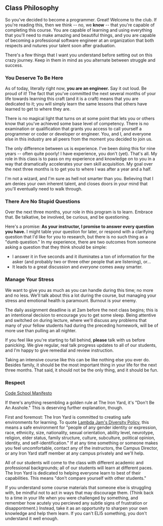 ## Class Philosophy

So you've decided to become a programmer. Great! Welcome to the club. If you're reading this, then we think -- no, we **know** -- that you're capable of completing this course. You are capable of learning and using everything that you'll need to make amazing and beautiful things, and you are capable of becoming a professional software engineer at an organization that both respects and nutures your talent soon after graduation.

There's a few things that I want you understand before setting out on this crazy journey. Keep in them in mind as you alternate between struggle and success.

### You Deserve To Be Here

As of today, literally right now, **you are an engineer.** Say it out loud. Be proud of it! The fact that you've committed the next several months of your life towards learning this craft (and it is a craft) means that you are dedicated to it; you will simply learn the same lessons that others have learned to get to where they are.

There is no magical light that turns on at some point that lets you or others know that you've achieved some base level of competency. There is no examination or qualification that grants you access to call yourself a programmer or coder or developer or engineer. You, and I, and everyone else in this industry are all peers from the moment you decided to join us.

The only difference between us is experience. I've been doing this for nine years -- often quite poorly! I have experience, you don't (yet). That's all. My role in this class is to pass on my experience and knowledge on to you in a way that dramatically accelerates your own skill acquisition. My goal over the next three months is to get you to where I was after a year and a half. 

I'm not a wizard, and I'm sure as hell not smarter than you. Believing that I am denies your own inherent talent, and closes doors in your mind that you'll eventually need to walk through.

### There Are No Stupid Questions

Over the next three months, your role in this program is to learn. Embrace that. Be talkative, be involved, be curious, and be questioning.

Here's a promise: **As your instructor, I promise to answer every question you have.** I might table your question for later, or respond with a clarifying question that I'd like for you to research, but there is no such thing as a "dumb question." In my experience, there are two outcomes from someone asking a question that they think should be simple:

* I answer it in five seconds and it illuminates a ton of information for the asker (and probably two or three other people that are listening), or...
* It leads to a great discussion and *everyone* comes away smarter.

### Manage Your Stress

We want to give you as much as you can handle during this time; no more and no less. We'll talk about this a lot during the course, but managing your stress and emotional health is paramount. Burnout is your enemy.

The daily assignment deadline is at 2am before the next class begins; this is an intentional decision to encourage you to get some sleep. Being attentive and switched on during lecture, where we'll discuss any problems that many of your fellow students had during the preceding homework, will be of more use than pulling an all nighter.

If you feel like you're starting to fall behind, **please** talk with us before panicking. We give regular, real talk progress updates to all of our students, and I'm happy to give remedial and review instruction.

Taking an intensive course like this can be like nothing else you ever do. Besides family, it should be the most important thing in your life for the next three months. That said, it should not be the only thing, and it should be fun.

### Respect

[Code School Manifesto](http://masondesu.github.io/code-school-manifesto/)

If there's anything resembling a golden rule at The Iron Yard, it's "Don't Be An Asshole." This is deserving further explanation, though.

First and foremost: The Iron Yard is committed to creating safe environments for learning. To quote [Lambda Jam's Diversity Policy](http://www.lambdajam.com/policies.html), this means a safe environment for "people of any gender identity or expression, race, ethnicity, size, nationality, sexual orientation, ability level, neurotype, religion, elder status, family structure, culture, subculture, political opinion, identity, and self-identification." If at any time something or someone makes you feel uncomfortable, contact any of the instructors, the Campus Director, or any Iron Yard staff member at any campus privately and we'll help.

All of our students will come to the class with different academic and professional backgrounds; all of our students will learn at different paces. The Iron Yard is dedicated to helping everyone learn to best of their capabilities. This means "don't compare yourself with other students." 

If you understand some course materials that someone else is struggling with, be mindful not to act in ways that may discourage them. (Think back to a time in your life when you were challenged by something, and remember how acutely you percieved any subtle signs of frustration or disappontment.) Instead, take it as an opportunity to sharpen your own knowledge and help them learn. If you can't ELI5 something, you don't understand it well enough.